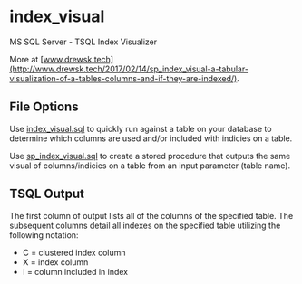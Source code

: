 # index_visual
MS SQL Server - TSQL Index Visualizer

More at [www.drewsk.tech](http://www.drewsk.tech/2017/02/14/sp_index_visual-a-tabular-visualization-of-a-tables-columns-and-if-they-are-indexed/).

## File Options ##

Use [index_visual.sql](https://github.com/dzsquared/index_visual/blob/master/index_visual.sql) to quickly run against a table on your database to determine which columns are used and/or included with indicies on a table.

Use [sp_index_visual.sql](https://github.com/dzsquared/index_visual/blob/master/sp_index_visual.sql) to create a stored procedure that outputs the same visual of columns/indicies on a table from an input parameter (table name).

## TSQL Output ##
The first column of output lists all of the columns of the specified table.  The subsequent columns detail all indexes on the specified table utilizing the following notation:

* C = clustered index column
* X = index column
* i = column included in index
